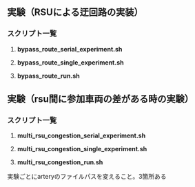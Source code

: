 ## 実験（RSUによる迂回路の実装）

### スクリプト一覧
1. **bypass_route_serial_experiment.sh**  

2. **bypass_route_single_experiment.sh**  

3. **bypass_route_run.sh**  

## 実験（rsu間に参加車両の差がある時の実験）

### スクリプト一覧
1. **multi_rsu_congestion_serial_experiment.sh**  

2. **multi_rsu_congestion_single_experiment.sh**  

3. **multi_rsu_congestion_run.sh**  

実験ごとにarteryのファイルパスを変えること。3箇所ある

